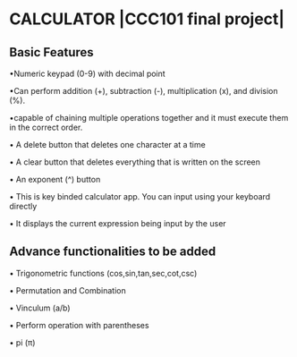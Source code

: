 # CALCULATOR |CCC101 final project|

## Basic Features

•Numeric keypad (0-9) with decimal point

•Can perform addition (+), subtraction (-), multiplication (x), and division (%).

•capable of chaining multiple operations together and it must execute them in the correct order. 
   
• A delete button that deletes one character at a time

• A clear button that deletes everything that is written on the screen

• An exponent (^) button

• This is key binded calculator app. You can input using your keyboard directly

• It displays the current expression being input by the user


## Advance functionalities to be added
• Trigonometric functions (cos,sin,tan,sec,cot,csc)

• Permutation and Combination

• Vinculum (a/b)

• Perform operation with parentheses

• pi (π)
